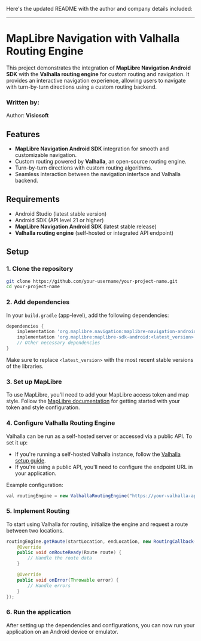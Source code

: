 Here's the updated README with the author and company details included:

---

# MapLibre Navigation with Valhalla Routing Engine

This project demonstrates the integration of **MapLibre Navigation Android SDK** with the **Valhalla routing engine** for custom routing and navigation. It provides an interactive navigation experience, allowing users to navigate with turn-by-turn directions using a custom routing backend.

### Written by:
Author: **Visiosoft**

## Features

- **MapLibre Navigation Android SDK** integration for smooth and customizable navigation.
- Custom routing powered by **Valhalla**, an open-source routing engine.
- Turn-by-turn directions with custom routing algorithms.
- Seamless interaction between the navigation interface and Valhalla backend.

## Requirements

- Android Studio (latest stable version)
- Android SDK (API level 21 or higher)
- **MapLibre Navigation Android SDK** (latest stable release)
- **Valhalla routing engine** (self-hosted or integrated API endpoint)

## Setup

### 1. Clone the repository

```bash
git clone https://github.com/your-username/your-project-name.git
cd your-project-name
```

### 2. Add dependencies

In your `build.gradle` (app-level), add the following dependencies:

```gradle
dependencies {
    implementation 'org.maplibre.navigation:maplibre-navigation-android:<latest_version>'
    implementation 'org.maplibre:maplibre-sdk-android:<latest_version>'
    // Other necessary dependencies
}
```

Make sure to replace `<latest_version>` with the most recent stable versions of the libraries.

### 3. Set up MapLibre

To use MapLibre, you'll need to add your MapLibre access token and map style. Follow the [MapLibre documentation](https://maplibre.org) for getting started with your token and style configuration.

### 4. Configure Valhalla Routing Engine

Valhalla can be run as a self-hosted server or accessed via a public API. To set it up:

- If you're running a self-hosted Valhalla instance, follow the [Valhalla setup guide](https://github.com/valhalla/valhalla).
- If you're using a public API, you'll need to configure the endpoint URL in your application.

Example configuration:

```java
val routingEngine = new ValhallaRoutingEngine("https://your-valhalla-api-endpoint")
```

### 5. Implement Routing

To start using Valhalla for routing, initialize the engine and request a route between two locations.

```java
routingEngine.getRoute(startLocation, endLocation, new RoutingCallback() {
    @Override
    public void onRouteReady(Route route) {
        // Handle the route data
    }

    @Override
    public void onError(Throwable error) {
        // Handle errors
    }
});
```

### 6. Run the application

After setting up the dependencies and configurations, you can now run your application on an Android device or emulator.
